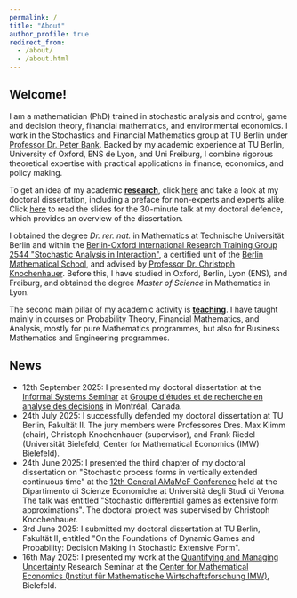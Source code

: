 ```yaml
---
permalink: /
title: "About"
author_profile: true
redirect_from: 
  - /about/
  - /about.html
---
```


## Welcome!

I am a mathematician (PhD) trained in stochastic analysis and control, game and decision theory, financial mathematics, and environmental economics. I work in the Stochastics and Financial Mathematics group at TU Berlin under  <a href="https://www3.math.tu-berlin.de/stoch/wp_bank/">Professor Dr. Peter Bank</a>. Backed by my academic experience at TU Berlin, University of Oxford, ENS de Lyon, and Uni Freiburg, I combine rigorous theoretical expertise with practical applications in finance, economics, and policy making. 
<!--Experienced in team work, leadership, and management, I am interested in leveraging mathematics and game theory to understand and solve complex strategic problems and to support better decision making in economics, finance, and beyond.-->

To get an idea of my academic <a href="/research">**research**</a>, click <a href="https://doi.org/10.14279/depositonce-24410">here</a> and take a look at my doctoral dissertation, including a preface for non-experts and experts alike. Click <a href="{{ site.baseurl }}/files\On_the_Foundations_of_Dynamic_Games_and_Probability__Decision_Making_in_Stochastic_Extensive_Form.pdf">here</a> to read the slides for the 30-minute talk at my doctoral defence, which provides an overview of the dissertation.
<!--<embed src="{{ site.baseurl }}/files\On_the_Foundations_of_Dynamic_Games_and_Probability__Decision_Making_in_Stochastic_Extensive_Form.pdf" width="600" height="700" type='application/pdf'> -->

I obtained the degree <em>Dr. rer. nat.</em> in Mathematics at Technische Universität Berlin and within the <a href="https://www3.math.tu-berlin.de/stoch/IRTG/">Berlin-Oxford International Research Training Group 2544 "Stochastic Analysis in Interaction"</a>, a certified unit of the <a href="https://www.math-berlin.de/">Berlin Mathematical School</a>, and advised by <a href="https://www.stochasticcontrol.org">Professor Dr. Christoph Knochenhauer</a>. Before this, I have studied in Oxford, Berlin, Lyon (ENS), and Freiburg, and obtained the degree <em>Master of Science</em> in Mathematics in Lyon.

The second main pillar of my academic activity is <a href="/teaching">**teaching**</a>. I have taught mainly in courses on Probability Theory, Financial Mathematics, and Analysis, mostly for pure Mathematics programmes, but also for Business Mathematics and Engineering programmes.

## News

* 12th September 2025: I presented my doctoral dissertation at the <a href="">Informal Systems Seminar</a> at <a href="https://www.gerad.ca/fr">Groupe d'études et de recherche en analyse des décisions</a> in Montréal, Canada.
* 24th July 2025: I successfully defended my doctoral dissertation at TU Berlin, Fakultät II. The jury members were Professores Dres. Max Klimm (chair), Christoph Knochenhauer (supervisor), and Frank Riedel (Universität Bielefeld, Center for Mathematical Economics (IMW) Bielefeld). 
* 24th June 2025: I presented the third chapter of my doctoral dissertation on "Stochastic process forms in vertically extended continuous time" at the <a href="https://sites.google.com/view/amamef2025/home">12th General AMaMeF Conference</a> held at the Dipartimento di Scienze Economiche at Università degli Studi di Verona. The talk was entitled "Stochastic differential games as extensive form approximations". The doctoral project was supervised by Christoph Knochenhauer.
* 3rd June 2025: I submitted my doctoral dissertation at TU Berlin, Fakultät II, entitled "On the Foundations of Dynamic Games and Probability: Decision Making in Stochastic Extensive Form".
* 16th May 2025: I presented my work at the <a href="https://www.uni-bielefeld.de/forschung/profil/fokusbereiche/quamu/index.xml">Quantifying and Managing Uncertainty</a> Research Seminar at the <a href="https://www.uni-bielefeld.de/zwe/imw/">Center for Mathematical Economics (Institut für Mathematische Wirtschaftsforschung IMW)</a>, Bielefeld.

